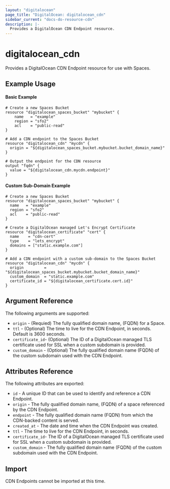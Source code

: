 ```yaml
---
layout: "digitalocean"
page_title: "DigitalOcean: digitalocean_cdn"
sidebar_current: "docs-do-resource-cdn"
description: |-
  Provides a DigitalOcean CDN Endpoint resource.
---
```


# digitalocean\_cdn

Provides a DigitalOcean CDN Endpoint resource for use with Spaces.

## Example Usage

#### Basic Example

```hcl
# Create a new Spaces Bucket
resource "digitalocean_spaces_bucket" "mybucket" {
    name   = "example"
    region = "sfo2"
    acl    = "public-read"
}

# Add a CDN endpoint to the Spaces Bucket
resource "digitalocean_cdn" "mycdn" {
  origin = "${digitalocean_spaces_bucket.mybucket.bucket_domain_name}"
}

# Output the endpoint for the CDN resource
output "fqdn" {
  value = "${digitalocean_cdn.mycdn.endpoint}"
}
```

#### Custom Sub-Domain Example

```hcl
# Create a new Spaces Bucket
resource "digitalocean_spaces_bucket" "mybucket" {
  name   = "example"
  region = "sfo2"
  acl    = "public-read"
}

# Create a DigitalOcean managed Let's Encrypt Certificate
resource "digitalocean_certificate" "cert" {
  name    = "cdn-cert"
  type    = "lets_encrypt"
  domains = ["static.example.com"]
}

# Add a CDN endpoint with a custom sub-domain to the Spaces Bucket
resource "digitalocean_cdn" "mycdn" {
  origin         = "${digitalocean_spaces_bucket.mybucket.bucket_domain_name}"
  custom_domain  = "static.example.com"
  certificate_id = "${digitalocean_certificate.cert.id}"
}
```

## Argument Reference

The following arguments are supported:

* `origin` - (Requied) The fully qualified domain name, (FQDN) for a Space.
* `ttl` - (Optional) The time to live for the CDN Endpoint, in seconds. Default is 3600 seconds.
* `certificate_id`- (Optional) The ID of a DigitalOcean managed TLS certificate used for SSL when a custom subdomain is provided.
* `custom_domain` - (Optional) The fully qualified domain name (FQDN) of the custom subdomain used with the CDN Endpoint.

## Attributes Reference

The following attributes are exported:

* `id` - A unique ID that can be used to identify and reference a CDN Endpoint.
* `origin` - The fully qualified domain name, (FQDN) of a space referenced by the CDN Endpoint.
* `endpoint` - The fully qualified domain name (FQDN) from which the CDN-backed content is served.
* `created_at` - The date and time when the CDN Endpoint was created.
* `ttl` - The time to live for the CDN Endpoint, in seconds.
* `certificate_id`- The ID of a DigitalOcean managed TLS certificate used for SSL when a custom subdomain is provided.
* `custom_domain` - The fully qualified domain name (FQDN) of the custom subdomain used with the CDN Endpoint.


## Import

CDN Endpoints cannot be imported at this time.
